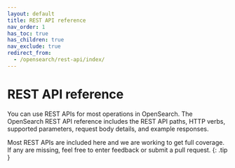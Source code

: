 ```yaml
---
layout: default
title: REST API reference
nav_order: 1
has_toc: true
has_children: true
nav_exclude: true
redirect_from:
  - /opensearch/rest-api/index/
---
```


# REST API reference

You can use REST APIs for most operations in OpenSearch. The OpenSearch REST API reference includes the REST API paths, HTTP verbs, supported parameters, request body details, and example responses.

Most REST APIs are included here and we are working to get full coverage. If any are missing, feel free to enter feedback or submit a pull request. 
{: .tip }
